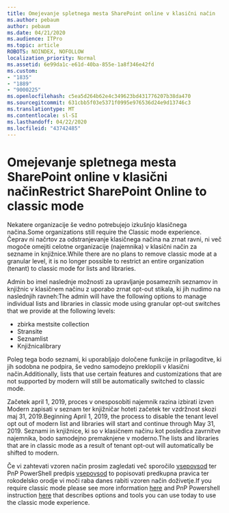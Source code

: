 ```yaml
---
title: Omejevanje spletnega mesta SharePoint online v klasični način
ms.author: pebaum
author: pebaum
ms.date: 04/21/2020
ms.audience: ITPro
ms.topic: article
ROBOTS: NOINDEX, NOFOLLOW
localization_priority: Normal
ms.assetid: 6e99da1c-e61d-40ba-855e-1a8f346e42fd
ms.custom:
- "1835"
- "1889"
- "9000225"
ms.openlocfilehash: c5ea5d264b62e4c349623bd431776207b38da470
ms.sourcegitcommit: 631cbb5f03e5371f0995e976536d24e9d13746c3
ms.translationtype: MT
ms.contentlocale: sl-SI
ms.lasthandoff: 04/22/2020
ms.locfileid: "43742485"
---
```

# <a name="restrict-sharepoint-online-to-classic-mode"></a><span data-ttu-id="41ba6-102">Omejevanje spletnega mesta SharePoint online v klasični način</span><span class="sxs-lookup"><span data-stu-id="41ba6-102">Restrict SharePoint Online to classic mode</span></span>

<span data-ttu-id="41ba6-103">Nekatere organizacije še vedno potrebujejo izkušnjo klasičnega načina.</span><span class="sxs-lookup"><span data-stu-id="41ba6-103">Some organizations still require the Classic mode experience.</span></span> <span data-ttu-id="41ba6-104">Čeprav ni načrtov za odstranjevanje klasičnega načina na zrnat ravni, ni več mogoče omejiti celotne organizacije (najemnika) v klasični način za sezname in knjižnice.</span><span class="sxs-lookup"><span data-stu-id="41ba6-104">While there are no plans to remove classic mode at a granular level, it is no longer possible to restrict an entire organization (tenant) to classic mode for lists and libraries.</span></span>

<span data-ttu-id="41ba6-105">Admin bo imel naslednje možnosti za upravljanje posameznih seznamov in knjižnic v klasičnem načinu z uporabo zrnat opt-out stikala, ki jih nudimo na naslednjih ravneh:</span><span class="sxs-lookup"><span data-stu-id="41ba6-105">The admin will have the following options to manage individual lists and libraries in classic mode using granular opt-out switches that we provide at the following levels:</span></span>

- <span data-ttu-id="41ba6-106">zbirka mest</span><span class="sxs-lookup"><span data-stu-id="41ba6-106">site collection</span></span>
- <span data-ttu-id="41ba6-107">Stran</span><span class="sxs-lookup"><span data-stu-id="41ba6-107">site</span></span>
- <span data-ttu-id="41ba6-108">Seznam</span><span class="sxs-lookup"><span data-stu-id="41ba6-108">list</span></span>
- <span data-ttu-id="41ba6-109">Knjižnica</span><span class="sxs-lookup"><span data-stu-id="41ba6-109">library</span></span>

<span data-ttu-id="41ba6-110">Poleg tega bodo seznami, ki uporabljajo določene funkcije in prilagoditve, ki jih sodobna ne podpira, še vedno samodejno preklopili v klasični način.</span><span class="sxs-lookup"><span data-stu-id="41ba6-110">Additionally, lists that use certain features and customizations that are not supported by modern will still be automatically switched to classic mode.</span></span>

<span data-ttu-id="41ba6-111">Začetek april 1, 2019, proces v onesposobiti najemnik razina izbirati izven Modern zapisati v seznam ter knjižničar hoteti začetek ter vzdržnost skozi maj 31, 2019.</span><span class="sxs-lookup"><span data-stu-id="41ba6-111">Beginning April 1, 2019, the process to disable the tenant level opt out of modern list and libraries will start and continue through May 31, 2019.</span></span>  <span data-ttu-id="41ba6-112">Seznami in knjižnice, ki so v klasičnem načinu kot posledica zavrnitve najemnika, bodo samodejno premaknjene v moderno.</span><span class="sxs-lookup"><span data-stu-id="41ba6-112">The lists and libraries that are in classic mode as a result of tenant opt-out will automatically be shifted to modern.</span></span>

<span data-ttu-id="41ba6-113">Če vi zahtevati vzoren način prosim zagledati več sporočilo [vsepovsod](https://techcommunity.microsoft.com/t5/Microsoft-SharePoint-Blog/Delivering-SharePoint-modern-experiences/ba-p/315023) ter PnP PowerShell predpis [vsepovsod](https://docs.microsoft.com/sharepoint/dev/transform/modernize-userinterface-lists-and-libraries-optout) to popisovati predkupna pravica ter rokodelsko orodje vi moči raba danes rabiti vzoren način doživetje.</span><span class="sxs-lookup"><span data-stu-id="41ba6-113">If you require classic mode please see more information [here](https://techcommunity.microsoft.com/t5/Microsoft-SharePoint-Blog/Delivering-SharePoint-modern-experiences/ba-p/315023) and PnP Powershell instruction [here](https://docs.microsoft.com/sharepoint/dev/transform/modernize-userinterface-lists-and-libraries-optout) that describes options and tools you can use today to use the classic mode experience.</span></span>
